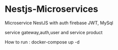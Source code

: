 # Nestjs-Microservices

Microservice NestJS with auth firebase JWT, MySql

service gateway,auth,user and service product

How to run : docker-compose up -d
